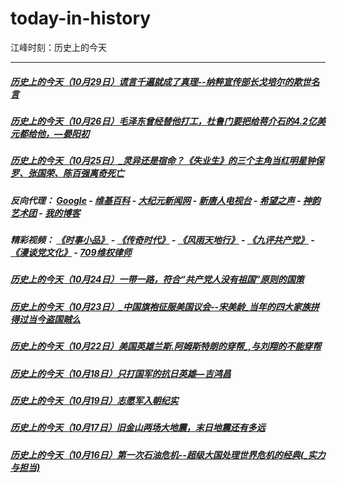 # today-in-history
江峰时刻：历史上的今天

---

##### <a href='http://207.148.103.66/history/江峰时刻-历史上的今天（10月29日）谎言千遍就成了真理--纳粹宣传部长戈培尔的欺世名言-M0UYRGUqvGg.mp4.html?t=102916'>历史上的今天（10月29日）谎言千遍就成了真理--纳粹宣传部长戈培尔的欺世名言</a>
##### <a href='http://207.148.103.66/history/江峰时刻-历史上的今天（10月26日）毛泽东曾经替他打工，杜鲁门要把给蒋介石的4.2亿美元都给他，—晏阳初-AUxXR8MmULI.mp4.html?t=102916'>历史上的今天（10月26日）毛泽东曾经替他打工，杜鲁门要把给蒋介石的4.2亿美元都给他，—晏阳初</a>
##### <a href='http://207.148.103.66/history/江峰时刻-历史上的今天（10月25日）_灵异还是宿命？《失业生》的三个主角当红明星钟保罗、张国荣、陈百强离奇死亡-VojevY_vQ3U.mp4.html?t=102916'>历史上的今天（10月25日）_灵异还是宿命？《失业生》的三个主角当红明星钟保罗、张国荣、陈百强离奇死亡</a>
##### 反向代理： [Google](http://207.148.103.66:8888/search?q=425事件) - [维基百科](http://207.148.103.66:8100/wiki/喬高-麥塔斯調查報告) - [大纪元新闻网](http://207.148.103.66:10080) - [新唐人电视台](http://207.148.103.66:8000) - [希望之声](http://207.148.103.66:8200) - [神韵艺术团](http://207.148.103.66:8000/xtr/gb/prog673.html) - [我的博客](http://207.148.103.66:10000/)
##### 精彩视频： [《时事小品》](https://github.com/gfw-breaker/ntdtv-comedy/blob/master/README.md) - [《传奇时代》](http://207.148.103.66:10000/videos/legend/) - [《风雨天地行》](http://207.148.103.66:10000/videos/fytdx/) - [《九评共产党》](http://207.148.103.66:10000/videos/jiuping/) - [《漫谈党文化》](http://207.148.103.66:10000/videos/mtdwh/) - [709维权律师](http://207.148.103.66:10000/videos/709/)
##### <a href='http://207.148.103.66/history/江峰时刻-历史上的今天（10月24日）一带一路，符合“共产党人没有祖国”原则的国策-Z7RV22VknRc.mp4.html?t=102916'>历史上的今天（10月24日）一带一路，符合“共产党人没有祖国”原则的国策</a>
##### <a href='http://207.148.103.66/history/江峰时刻-历史上的今天（10月23日）_中国旗袍征服美国议会--宋美龄_当年的四大家族拼得过当今盗国贼么-WV5Eipd27lA.mp4.html?t=102916'>历史上的今天（10月23日）_中国旗袍征服美国议会--宋美龄_当年的四大家族拼得过当今盗国贼么</a>
##### <a href='http://207.148.103.66/history/江峰时刻-历史上的今天（10月22日）美国英雄兰斯.阿姆斯特朗的穿帮_,与刘翔的不能穿帮-cVg5fWdGylU.mp4.html?t=102916'>历史上的今天（10月22日）美国英雄兰斯.阿姆斯特朗的穿帮_,与刘翔的不能穿帮</a>
##### <a href='http://207.148.103.66/history/江峰时刻-历史上的今天（10月18日）只打国军的抗日英雄—吉鸿昌-VNMWSu17LIo.mp4.html?t=102916'>历史上的今天（10月18日）只打国军的抗日英雄—吉鸿昌</a>
##### <a href='http://207.148.103.66/history/江峰时刻-历史上的今天（10月19日）志愿军入朝纪实-f2TtLCtgbgQ.mp4.html?t=102916'>历史上的今天（10月19日）志愿军入朝纪实</a>
##### <a href='http://207.148.103.66/history/江峰时刻-历史上的今天（10月17日）旧金山两场大地震，末日地震还有多远-imA6tIfp-T0.mp4.html?t=102916'>历史上的今天（10月17日）旧金山两场大地震，末日地震还有多远</a>
##### <a href='http://207.148.103.66/history/江峰时刻-历史上的今天（10月16日）第一次石油危机--超级大国处理世界危机的经典(_实力与担当)-ILcdn37t0LQ.mp4.html?t=102916'>历史上的今天（10月16日）第一次石油危机--超级大国处理世界危机的经典(_实力与担当)</a>
